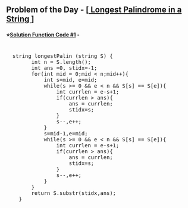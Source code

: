 ## Problem of the Day - [<a href="https://practice.geeksforgeeks.org/problems/longest-palindrome-in-a-string3411/1"> Longest Palindrome in a String </a>]


#### ⭐<ins>Solution Function Code #1</ins> -
<pre>

  string longestPalin (string S) {
        int n = S.length();
        int ans =0, stidx=-1;
        for(int mid = 0;mid < n;mid++){
            int s=mid, e=mid;
            while(s >= 0 && e < n && S[s] == S[e]){
                int currlen = e-s+1;
                if(currlen > ans){
                    ans = currlen;
                    stidx=s;
                }
                s--,e++;
            }
            s=mid-1,e=mid;
            while(s >= 0 && e < n && S[s] == S[e]){
                int currlen = e-s+1;
                if(currlen > ans){
                    ans = currlen;
                    stidx=s;
                }
                s--,e++;
            }
        }
        return S.substr(stidx,ans);
    }
</pre>
